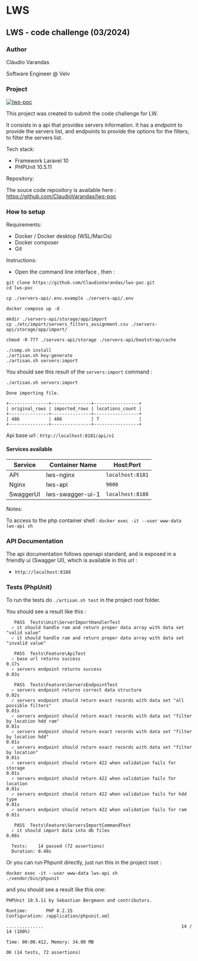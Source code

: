 # LWS
## LWS - code challenge (03/2024)

### Author

Cláudio Varandas

Software Engineer @ Velv

### Project 

[![lws-poc](https://github.com/ClaudioVarandas/lws-poc/actions/workflows/lws-poc.yml/badge.svg)](https://github.com/ClaudioVarandas/lws-poc/actions/workflows/lws-poc.yml)

This project was created to submit the code challenge for LW.

It consists in a api that provides servers information. It has a endpoint to provide the servers
list, and endpoints to provide the options for the filters, to filter the servers list.

Tech stack:

- Framework Laravel 10
- PHPUnit 10.5.11 

Repository:

The souce code repository is available here :
https://github.com/ClaudioVarandas/lws-poc

### How to setup 

Requirements:

- Docker / Docker desktop (WSL/MacOs)
- Docker composer
- Git

Instructions:

- Open the command line interface , then :

```shell
git clone https://github.com/ClaudioVarandas/lws-poc.git
cd lws-poc

cp ./servers-api/.env.example ./servers-api/.env

docker compose up -d

mkdir ./servers-api/storage/app/import
cp ./etc/import/servers_filters_assignment.csv ./servers-api/storage/app/import/

chmod -R 777 ./servers-api/storage ./servers-api/bootstrap/cache

./comp.sh install
./artisan.sh key:generate
./artisan.sh servers:import

```

You should see this result of the `servers:import` command :
```shell
./artisan.sh servers:import

Done importing file.

+---------------+---------------+-----------------+
| original_rows | imported_rows | locations_count |
+---------------+---------------+-----------------+
| 486           | 486           | 7               |
+---------------+---------------+-----------------+
```

Api base url : `http://localhost:8181/api/v1`

#### Services available

Service            | Container Name   | Host:Port
-------------------|------------------|-----------------
 API               | lws-nginx        | `localhost:8181`
 Nginx             | lws-api          | `9000` 
 SwaggerUI         | lws-swagger-ui-1 | `localhost:8188`


Notes:

To access to the php container shell :
`docker exec -it --user www-data lws-api sh`

### API Documentation

The api documentation follows openapi standard, and is exposed in a friendly ui (Swagger UI), 
which is available in this url :

- `http://localhost:8188`

### Tests (PhpUnit)

To run the tests do `./artisan.sh test` in the project root folder.

You should see a result like this :

```shell
   PASS  Tests\Unit\ServerImportHandlerTest
  ✓ it should handle ram and return proper data array with data set "valid value"
  ✓ it should handle ram and return proper data array with data set "invalid value"

   PASS  Tests\Feature\ApiTest
  ✓ base url returns success                                                                                                                                     0.17s
  ✓ servers endpoint returns success                                                                                                                             0.03s

   PASS  Tests\Feature\ServersEndpointTest
  ✓ servers endpoint returns correct data structure                                                                                                              0.02s
  ✓ servers endpoint should return exact records with data set "all possible filters"                                                                            0.01s
  ✓ servers endpoint should return exact records with data set "filter by location hdd ram"                                                                      0.01s
  ✓ servers endpoint should return exact records with data set "filter by location hdd"                                                                          0.01s
  ✓ servers endpoint should return exact records with data set "filter by location"                                                                              0.01s
  ✓ servers endpoint should return 422 when validation fails for storage                                                                                         0.01s
  ✓ servers endpoint should return 422 when validation fails for location                                                                                        0.01s
  ✓ servers endpoint should return 422 when validation fails for hdd type                                                                                        0.01s
  ✓ servers endpoint should return 422 when validation fails for ram                                                                                             0.01s

   PASS  Tests\Feature\ServersImportCommandTest
  ✓ it should import data into db files                                                                                                                          0.08s

  Tests:    14 passed (72 assertions)
  Duration: 0.48s

```

Or you can run Phpunit directly, just run this in the project root :
```shell
docker exec -it --user www-data lws-api sh
./vendor/bin/phpunit
```

and you should see a result like this one:
```shell
PHPUnit 10.5.11 by Sebastian Bergmann and contributors.

Runtime:       PHP 8.2.15
Configuration: /application/phpunit.xml

..............                                                    14 / 14 (100%)

Time: 00:00.412, Memory: 34.00 MB

OK (14 tests, 72 assertions)
```